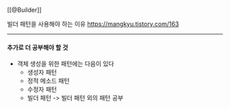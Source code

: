 
[[@Builder]]




빌더 패턴을 사용해야 하는 이유
https://mangkyu.tistory.com/163

---





#### 추가로 더 공부해야 할 것
* 객체 생성을 위한 패턴에는 다음이 있다
	* 생성자 패턴
	* 정적 메소드 패턴
	* 수정자 패턴
	* 빌더 패턴
	 -> 빌더 패턴 외의 패턴 공부